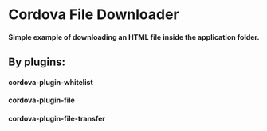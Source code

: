 # Cordova File Downloader
#### Simple example of downloading an HTML file inside the application folder.
## By plugins:
#### cordova-plugin-whitelist
#### cordova-plugin-file
#### cordova-plugin-file-transfer
